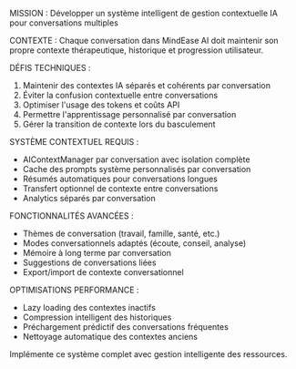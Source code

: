 MISSION : Développer un système intelligent de gestion contextuelle IA pour conversations multiples

CONTEXTE : Chaque conversation dans MindEase AI doit maintenir son propre contexte thérapeutique, historique et progression utilisateur.

DÉFIS TECHNIQUES :
1. Maintenir des contextes IA séparés et cohérents par conversation
2. Éviter la confusion contextuelle entre conversations
3. Optimiser l'usage des tokens et coûts API
4. Permettre l'apprentissage personnalisé par conversation
5. Gérer la transition de contexte lors du basculement

SYSTÈME CONTEXTUEL REQUIS :
- AIContextManager par conversation avec isolation complète
- Cache des prompts système personnalisés par conversation
- Résumés automatiques pour conversations longues
- Transfert optionnel de contexte entre conversations
- Analytics séparés par conversation

FONCTIONNALITÉS AVANCÉES :
- Thèmes de conversation (travail, famille, santé, etc.)
- Modes conversationnels adaptés (écoute, conseil, analyse)
- Mémoire à long terme par conversation
- Suggestions de conversations liées
- Export/import de contexte conversationnel

OPTIMISATIONS PERFORMANCE :
- Lazy loading des contextes inactifs
- Compression intelligent des historiques
- Préchargement prédictif des conversations fréquentes
- Nettoyage automatique des contextes anciens

Implémente ce système complet avec gestion intelligente des ressources.
